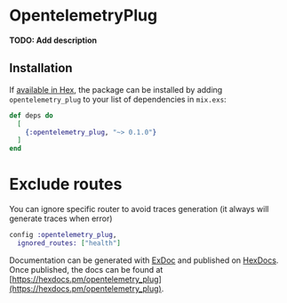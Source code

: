 # OpentelemetryPlug

**TODO: Add description**

## Installation

If [available in Hex](https://hex.pm/docs/publish), the package can be installed
by adding `opentelemetry_plug` to your list of dependencies in `mix.exs`:

```elixir
def deps do
  [
    {:opentelemetry_plug, "~> 0.1.0"}
  ]
end
```

# Exclude routes

You can ignore specific router to avoid traces generation (it always will generate traces when error)

```elixir
config :opentelemetry_plug,
  ignored_routes: ["health"]
```

Documentation can be generated with [ExDoc](https://github.com/elixir-lang/ex_doc)
and published on [HexDocs](https://hexdocs.pm). Once published, the docs can
be found at [https://hexdocs.pm/opentelemetry_plug](https://hexdocs.pm/opentelemetry_plug).

